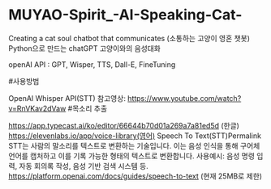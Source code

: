 # MUYAO-Spirit_-AI-Speaking-Cat-
Creating a cat soul chatbot that communicates (소통하는 고양이 영혼 챗봇) Python으로 만드는 chatGPT 고양이와의 음성대화

openAI API : GPT, Wisper, TTS, Dall-E, FineTuning

#사용방법

OpenAI Whisper API(STT)
참고영상: https://www.youtube.com/watch?v=RnVKav2dVaw
#목소리 추출

https://app.typecast.ai/ko/editor/66644b70d01a269a7a81ed5d (한글)
https://elevenlabs.io/app/voice-library(영어)
Speech To Text(STT)Permalink STT는 사람의 말소리를 텍스트로 변환하는 기술입니다. 이는 음성 인식을 통해 구어체 언어를 캡처하고 이를 기록 가능한 형태의 텍스트로 변환합니다. 사용예시: 음성 명령 입력, 자동 회의록 작성, 음성 기반 검색 시스템 등. https://platform.openai.com/docs/guides/speech-to-text (현재 25MB로 제한)
